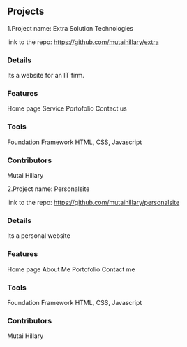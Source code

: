 ## Projects
 
 1.Project name: Extra Solution Technologies

 link to the repo: https://github.com/mutaihillary/extra

### Details
 Its  a website for an IT firm.

 ### Features
 Home page
 Service
 Portofolio
 Contact us
### Tools 
Foundation Framework
HTML, CSS, Javascript
### Contributors
Mutai Hillary

 
2.Project name: Personalsite

link to the repo: https://github.com/mutaihillary/personalsite

### Details
Its a personal website

### Features
Home page
About Me
Portofolio
Contact me
### Tools 
Foundation Framework
HTML, CSS, Javascript
### Contributors
Mutai Hillary
